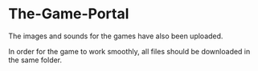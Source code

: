 # The-Game-Portal
The images and sounds for the games have also been uploaded.

In order for the game to work smoothly, all files should be downloaded in the same folder.
